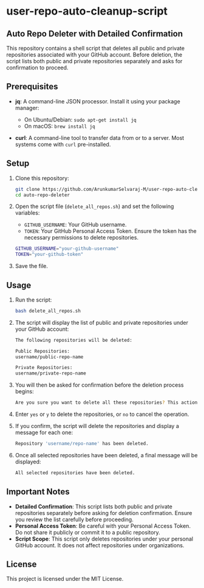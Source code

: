 # user-repo-auto-cleanup-script
## Auto Repo Deleter with Detailed Confirmation

This repository contains a shell script that deletes all public and private repositories associated with your GitHub account. Before deletion, the script lists both public and private repositories separately and asks for confirmation to proceed.

## Prerequisites

- **jq**: A command-line JSON processor. Install it using your package manager:
  - On Ubuntu/Debian: `sudo apt-get install jq`
  - On macOS: `brew install jq`
  
- **curl**: A command-line tool to transfer data from or to a server. Most systems come with `curl` pre-installed.

## Setup

1. Clone this repository:

    ```bash
    git clone https://github.com/ArunkumarSelvaraj-M/user-repo-auto-cleanup-script.git
    cd auto-repo-deleter
    ```

2. Open the script file (`delete_all_repos.sh`) and set the following variables:

    - `GITHUB_USERNAME`: Your GitHub username.
    - `TOKEN`: Your GitHub Personal Access Token. Ensure the token has the necessary permissions to delete repositories.

    ```bash
    GITHUB_USERNAME="your-github-username"
    TOKEN="your-github-token"
    ```

3. Save the file.

## Usage

1. Run the script:

    ```bash
    bash delete_all_repos.sh
    ```

2. The script will display the list of public and private repositories under your GitHub account:

    ```bash
    The following repositories will be deleted:

    Public Repositories:
    username/public-repo-name

    Private Repositories:
    username/private-repo-name
    ```

3. You will then be asked for confirmation before the deletion process begins:

    ```bash
    Are you sure you want to delete all these repositories? This action cannot be undone! (yes/no):
    ```

4. Enter `yes` or `y` to delete the repositories, or `no` to cancel the operation.

5. If you confirm, the script will delete the repositories and display a message for each one:

    ```bash
    Repository 'username/repo-name' has been deleted.
    ```

6. Once all selected repositories have been deleted, a final message will be displayed:

    ```bash
    All selected repositories have been deleted.
    ```

## Important Notes

- **Detailed Confirmation**: This script lists both public and private repositories separately before asking for deletion confirmation. Ensure you review the list carefully before proceeding.
- **Personal Access Token**: Be careful with your Personal Access Token. Do not share it publicly or commit it to a public repository.
- **Script Scope**: This script only deletes repositories under your personal GitHub account. It does not affect repositories under organizations.

## License

This project is licensed under the MIT License.


